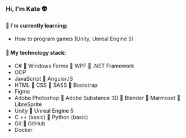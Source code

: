 ### Hi, I'm Kate :alien:

#### :memo: I'm currently learning:
* How to program games (Unity, Unreal Engine 5)

#### :floppy_disk: My technology stack:
* C# :small_red_triangle: Windows Forms :small_red_triangle: WPF :small_red_triangle: .NET Framework                               
* OOP
* JavaScript :small_red_triangle: AngularJS                                                          
* HTML :small_red_triangle: CSS :small_red_triangle: SASS :small_red_triangle: Bootstrap
* Figma
* Adobe Photoshop :small_red_triangle: Adobe Substance 3D :small_red_triangle: Blender :small_red_triangle: Marmoset :small_red_triangle: LibreSprite
* Unity :small_red_triangle: Unreal Engine 5
* C ++ (basic) :small_red_triangle: Python (basic)
* Git :small_red_triangle: GitHub
* Docker
